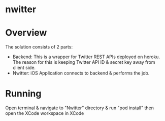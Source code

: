 # nwitter

# Overview
The solution consists of 2 parts:
- Backend: This is a wrapper for Twitter REST APIs deployed on heroku. The reason for this is keeping Twitter API ID & secret key away from client side.
- Nwitter: iOS Application connects to backend & performs the job.

# Running
Open terminal & navigate to "Nwitter" directory & run "pod install" then open the XCode workspace in XCode
